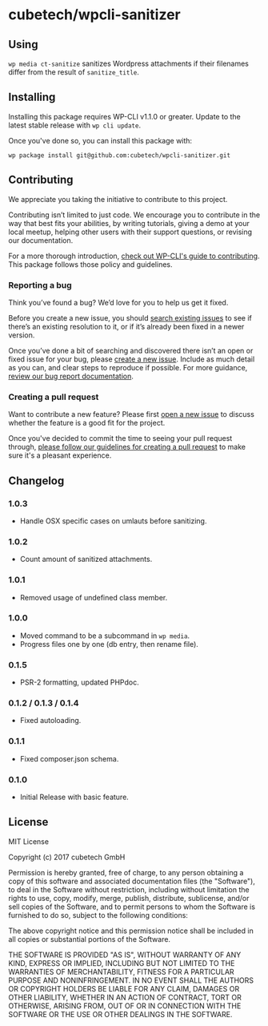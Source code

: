 cubetech/wpcli-sanitizer
======================

## Using
`wp media ct-sanitize` sanitizes Wordpress attachments if their filenames differ from the result of `sanitize_title`.

## Installing

Installing this package requires WP-CLI v1.1.0 or greater. Update to the latest stable release with `wp cli update`.

Once you've done so, you can install this package with:

    wp package install git@github.com:cubetech/wpcli-sanitizer.git

## Contributing

We appreciate you taking the initiative to contribute to this project.

Contributing isn’t limited to just code. We encourage you to contribute in the way that best fits your abilities, by writing tutorials, giving a demo at your local meetup, helping other users with their support questions, or revising our documentation.

For a more thorough introduction, [check out WP-CLI's guide to contributing](https://make.wordpress.org/cli/handbook/contributing/). This package follows those policy and guidelines.

### Reporting a bug

Think you’ve found a bug? We’d love for you to help us get it fixed.

Before you create a new issue, you should [search existing issues](https://github.com/cubetech/wpcli-sanitizer/issues?q=label%3Abug%20) to see if there’s an existing resolution to it, or if it’s already been fixed in a newer version.

Once you’ve done a bit of searching and discovered there isn’t an open or fixed issue for your bug, please [create a new issue](https://github.com/cubetech/wpcli-sanitizer/issues/new). Include as much detail as you can, and clear steps to reproduce if possible. For more guidance, [review our bug report documentation](https://make.wordpress.org/cli/handbook/bug-reports/).

### Creating a pull request

Want to contribute a new feature? Please first [open a new issue](https://github.com/cubetech/wpcli-sanitizer/issues/new) to discuss whether the feature is a good fit for the project.

Once you've decided to commit the time to seeing your pull request through, [please follow our guidelines for creating a pull request](https://make.wordpress.org/cli/handbook/pull-requests/) to make sure it's a pleasant experience.

## Changelog

### 1.0.3
- Handle OSX specific cases on umlauts before sanitizing.

### 1.0.2 
- Count amount of sanitized attachments.

### 1.0.1

- Removed usage of undefined class member.

### 1.0.0

- Moved command to be a subcommand in `wp media`.
- Progress files one by one (db entry, then rename file).

### 0.1.5

- PSR-2 formatting, updated PHPdoc.

### 0.1.2 / 0.1.3 / 0.1.4

- Fixed autoloading.

### 0.1.1 

- Fixed composer.json schema.

### 0.1.0

- Initial Release with basic feature.

## License 

MIT License

Copyright (c) 2017 cubetech GmbH

Permission is hereby granted, free of charge, to any person obtaining a copy
of this software and associated documentation files (the "Software"), to deal
in the Software without restriction, including without limitation the rights
to use, copy, modify, merge, publish, distribute, sublicense, and/or sell
copies of the Software, and to permit persons to whom the Software is
furnished to do so, subject to the following conditions:

The above copyright notice and this permission notice shall be included in all
copies or substantial portions of the Software.

THE SOFTWARE IS PROVIDED "AS IS", WITHOUT WARRANTY OF ANY KIND, EXPRESS OR
IMPLIED, INCLUDING BUT NOT LIMITED TO THE WARRANTIES OF MERCHANTABILITY,
FITNESS FOR A PARTICULAR PURPOSE AND NONINFRINGEMENT. IN NO EVENT SHALL THE
AUTHORS OR COPYRIGHT HOLDERS BE LIABLE FOR ANY CLAIM, DAMAGES OR OTHER
LIABILITY, WHETHER IN AN ACTION OF CONTRACT, TORT OR OTHERWISE, ARISING FROM,
OUT OF OR IN CONNECTION WITH THE SOFTWARE OR THE USE OR OTHER DEALINGS IN THE
SOFTWARE.
